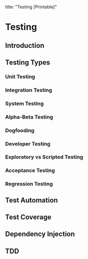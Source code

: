 <frontmatter>
title: "Testing [Printable]"
</frontmatter>

<link rel="stylesheet" href="{{baseUrl}}/css/textbook.css">

<div class="website-content">

<div id="main">

# Testing

## Introduction

<include src="introduction/what/print.md" boilerplate />
<include src="introduction/testability/print.md" boilerplate />

## Testing Types

### Unit Testing

<include src="testingTypes/unitTesting/what/print.md" boilerplate />
<include src="testingTypes/unitTesting/stubs/print.md" boilerplate />

### Integration Testing

<include src="testingTypes/integrationTesting/what/print.md" boilerplate />

### System Testing

<include src="testingTypes/systemTesting/what/print.md" boilerplate />

### Alpha-Beta Testing

<include src="testingTypes/alphaBetaTesting/what/print.md" boilerplate />

### Dogfooding

<include src="testingTypes/dogfooding/what/print.md" boilerplate />

### Developer Testing

<include src="testingTypes/developerTesting/what/print.md" boilerplate />
<include src="testingTypes/developerTesting/why/print.md" boilerplate />

### Exploratory vs Scripted Testing

<include src="testingTypes/exploratoryVsScriptedTesting/what/print.md" boilerplate />
<include src="testingTypes/exploratoryVsScriptedTesting/when/print.md" boilerplate />

### Acceptance Testing

<include src="testingTypes/acceptanceTesting/what/print.md" boilerplate />
<include src="testingTypes/acceptanceTesting/acceptanceVsSystemTesting/print.md" boilerplate />

### Regression Testing

<include src="testingTypes/regressionTesting/what/print.md" boilerplate />

## Test Automation

<include src="testAutomation/what/print.md" boilerplate />
<include src="testAutomation/testingTextUis/print.md" boilerplate />
<include src="testAutomation/usingTestDrivers/print.md" boilerplate />
<include src="testAutomation/tools/print.md" boilerplate />
<include src="testAutomation/testingGuis/print.md" boilerplate />

## Test Coverage

<include src="testCoverage/what/print.md" boilerplate />
<include src="testCoverage/how/print.md" boilerplate />

## Dependency Injection

<include src="dependencyInjection/what/print.md" boilerplate />
<include src="dependencyInjection/how/print.md" boilerplate />

## TDD

<include src="tdd/what/print.md" boilerplate />
<include src="tdd/how/print.md" boilerplate />

</div>

</div>
